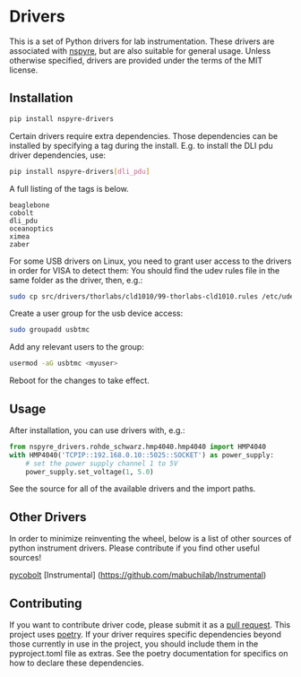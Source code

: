 # Drivers
This is a set of Python drivers for lab instrumentation. These drivers are 
associated with [nspyre](https://nspyre.readthedocs.io/en/latest/), but are 
also suitable for general usage. Unless otherwise specified, drivers are 
provided under the terms of the MIT license.

## Installation

```bash
pip install nspyre-drivers
```

Certain drivers require extra dependencies. Those dependencies can be installed 
by specifying a tag during the install. E.g. to install the DLI pdu driver 
dependencies, use:

```bash
pip install nspyre-drivers[dli_pdu]
```

A full listing of the tags is below.

```
beaglebone
cobolt
dli_pdu
oceanoptics
ximea
zaber
```

For some USB drivers on Linux, you need to grant user access to the drivers in 
order for VISA to detect them:
You should find the udev rules file in the same folder as the driver, then, e.g.:

```bash
sudo cp src/drivers/thorlabs/cld1010/99-thorlabs-cld1010.rules /etc/udev/rules.d/
````

Create a user group for the usb device access:

```bash
sudo groupadd usbtmc
```

Add any relevant users to the group:

```bash
usermod -aG usbtmc <myuser>
```

Reboot for the changes to take effect.

## Usage

After installation, you can use drivers with, e.g.:

```python
from nspyre_drivers.rohde_schwarz.hmp4040.hmp4040 import HMP4040
with HMP4040('TCPIP::192.168.0.10::5025::SOCKET') as power_supply:
	# set the power supply channel 1 to 5V
	power_supply.set_voltage(1, 5.0)
```

See the source for all of the available drivers and the import paths.

## Other Drivers

In order to minimize reinventing the wheel, below is a list of other sources of 
python instrument drivers. Please contribute if you find other useful sources!

[pycobolt](https://github.com/cobolt-lasers/pycobolt)
[Instrumental] (https://github.com/mabuchilab/Instrumental)

## Contributing

If you want to contribute driver code, please submit it as a 
[pull request](https://nspyre.readthedocs.io/en/latest/contributing.html#forking-pull-requests). This project uses 
[poetry](https://python-poetry.org/). If your driver requires specific 
dependencies beyond those currently in use in the project, you should include 
them in the pyproject.toml file as extras. See the poetry documentation for 
specifics on how to declare these dependencies.
